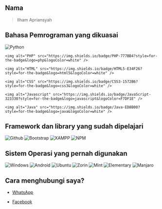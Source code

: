 ## Nama

> Ilham Apriansyah

## Bahasa Pemrograman yang dikuasai
<p align="left">
    <img alt="Python" src="https://img.shields.io/badge/Python-FFD43B?style=for-the-badge&logo=python&logoColor=blue" />

    <img alt="PHP" src="https://img.shields.io/badge/PHP-777BB4?style=for-the-badge&logo=php&logoColor=white" />

    <img alt="HTML" src="https://img.shields.io/badge/HTML5-E34F26?style=for-the-badge&logo=html5&logoColor=white" />

    <img alt="CSS" src="https://img.shields.io/badge/CSS3-1572B6?style=for-the-badge&logo=css3&logoColor=white" />

    <img alt="Javascript" src="https://img.shields.io/badge/JavaScript-323330?style=for-the-badge&logo=javascript&logoColor=F7DF1E" />

    <img alt="Java" src="https://img.shields.io/badge/Java-ED8B00?style=for-the-badge&logo=java&logoColor=white" />
</p>

## Framework dan library yang sudah dipelajari

<img alt="Github" src="https://img.shields.io/badge/GitHub%20Pages-222222?style=for-the-badge&logo=GitHub%20Pages&logoColor=white" />

<img alt="Bootstrap" src="https://img.shields.io/badge/Bootstrap-563D7C?style=for-the-badge&logo=bootstrap&logoColor=white" />

<img alt="XAMPP" src="https://img.shields.io/badge/Xampp-F37623?style=for-the-badge&logo=xampp&logoColor=white" />

<img alt="NPM" src="https://img.shields.io/badge/npm-CB3837?style=for-the-badge&logo=npm&logoColor=white" />

## Sistem Operasi yang pernah digunakan

<img alt="Windows" src="https://img.shields.io/badge/Windows-0078D6?style=for-the-badge&logo=windows&logoColor=white" />

<img alt="Android" src="https://img.shields.io/badge/Android-3DDC84?style=for-the-badge&logo=android&logoColor=white" />

<img alt="Ubuntu" src="https://img.shields.io/badge/Ubuntu-E95420?style=for-the-badge&logo=ubuntu&logoColor=white" />

<img alt="Zorin" src="https://img.shields.io/badge/Zorin%20OS-0CC1F3?style=for-the-badge&logo=zorin&logoColor=white" />

<img alt="Mint" src="https://img.shields.io/badge/Linux_Mint-87CF3E?style=for-the-badge&logo=linux-mint&logoColor=white" />

<img alt="Elementary" src="https://img.shields.io/badge/Elementary%20OS-64BAFF?style=for-the-badge&logo=elementary&logoColor=white" />

<img alt="Manjaro" src="https://img.shields.io/badge/manjaro-35BF5C?style=for-the-badge&logo=manjaro&logoColor=white" />

## Cara menghubungi saya?


- [WhatsApp](https://api.whatsapp.com/send/?phone=%2B6285156629012&text&app_absent=0)

- [Facebook](https://www.facebook.com/ilham.apriansyah810)



<!---
IlhamApriansyah/IlhamApriansyah is a ✨ special ✨ repository because its `README.md` (this file) appears on your GitHub profile.
You can click the Preview link to take a look at your changes.
--->
